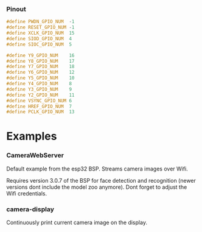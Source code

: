 ### Pinout
```cpp
#define PWDN_GPIO_NUM  -1
#define RESET_GPIO_NUM -1
#define XCLK_GPIO_NUM  15
#define SIOD_GPIO_NUM  4
#define SIOC_GPIO_NUM  5

#define Y9_GPIO_NUM    16
#define Y8_GPIO_NUM    17
#define Y7_GPIO_NUM    18
#define Y6_GPIO_NUM    12
#define Y5_GPIO_NUM    10
#define Y4_GPIO_NUM    8
#define Y3_GPIO_NUM    9
#define Y2_GPIO_NUM    11
#define VSYNC_GPIO_NUM 6
#define HREF_GPIO_NUM  7
#define PCLK_GPIO_NUM  13
```

# Examples
### CameraWebServer
Default example from the esp32 BSP. Streams camera images over Wifi.

Requires version 3.0.7 of the BSP for face detection and recognition (newer versions dont include the model zoo anymore). Dont forget to adjust the Wifi credentials.

### camera-display
Continuously print current camera image on the display.